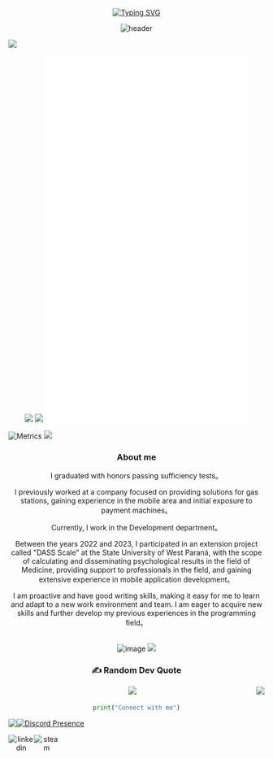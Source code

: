 
<div align="center">
 
[![Typing SVG](https://readme-typing-svg.herokuapp.com?size=25&duration=2500&color=2DD5E8&vCenter=true&width=200&height=40&lines=Hi+there+%F0%9F%91%8B%F0%9F%8F%BB;I'm+falchi)](https://git.io/typing-svg)
  
  ![header](https://capsule-render.vercel.app/api?type=waving&color=2DD5E8&height=300&section=header&text=I%20mainly%20use%20Golang,%20Flutter,%20Java%20and%20TypeScript.&fontSize=36&fontColor=ffffff)


  
</div>
<img src="https://user-images.githubusercontent.com/73097560/115834477-dbab4500-a447-11eb-908a-139a6edaec5c.gif">




<p align="center">
  <img src='https://counter.seku.su/cmoe?name=falchi' width="400px">
  <img src="https://github-readme-stats.vercel.app/api?username=falchizao&hide_border=true&show_icons=true&count_private=true&bg_color=90,3f9eff90,f687ff90&title_color=fff&text_color=fff&icon_color=f687ff&border_radius=0" width="400px"/>
   <img width="400px" src="./github-metrics.svg" />
</p>
<img src="https://metrics.lecoq.io/falchizao?template=classic&languages=1&base=header%2C%20activity%2C%20community%2C%20repositories%2C%20metadata&base.indepth=false&base.hireable=false&base.skip=false&languages=false&languages.limit=8&languages.threshold=0%25&languages.other=false&languages.colors=github&languages.sections=most-used&languages.indepth=false&languages.analysis.timeout=15&languages.categories=markup%2C%20programming&languages.recent.categories=markup%2C%20programming&languages.recent.load=300&languages.recent.days=14&config.timezone=Asia%2FShanghai&config.display=large" alt="Metrics">
<img src="https://user-images.githubusercontent.com/73097560/115834477-dbab4500-a447-11eb-908a-139a6edaec5c.gif">

<div align="center">
  
  <h3>About me</h3>
  
I graduated with honors passing sufficiency tests。

I previously worked at a company focused on providing solutions for gas stations, gaining experience in the mobile area and initial exposure to payment machines。

Currently, I work in the Development department。

Between the years 2022 and 2023, I participated in an extension project called "DASS Scale" at the State University of West Paraná, with the scope of calculating and disseminating psychological results in the field of Medicine, providing support to professionals in the field, and gaining extensive experience in mobile application development。

I am proactive and have good writing skills, making it easy for me to learn and adapt to a new work environment and team. I am eager to acquire new skills and further develop my previous experiences in the programming field。<br><br>


![image](https://github.com/Falchizao/Falchizao/assets/80293325/456d237a-3b59-4290-9b6b-c650d90912fd)
<img src="https://user-images.githubusercontent.com/73097560/115834477-dbab4500-a447-11eb-908a-139a6edaec5c.gif">



<div align="center">


  
### ✍️ Random Dev Quote
![](https://quotes-github-readme.vercel.app/api?type=horizontal&theme=radical)
<img src="https://weather-icon.journeyad.repl.co/@rio?v=1" align="right"> 
</div>

```python
print("Connect with me")
```

<div align="center"> 
 <img  align="left" src="https://osu-sig.vercel.app/card?user=falchi&mode=std&lang=en&blur=6&round_avatar=true&animation=true&hue=130&flop=true" />

 <div align="left">  

[![Discord Presence](https://lanyard.cnrad.dev/api/348392013651247105)](https://discord.com/users/348392013651247105)
</div>



  <a href="https://www.linkedin.com/in/falchizao/" target="blank"><img align="left" src="https://user-images.githubusercontent.com/88904952/234979284-68c11d7f-1acc-4f0c-ac78-044e1037d7b0.png" alt="linkedin" height="50" width="50" /></a>
  <a href="https://www.steamcommunity.com/id/falchi/" target="blank"><img align="left" src="https://github.com/notkoen/notkoen/assets/80293325/7bd92b0e-4a66-4a20-84a6-ddd03da1bdd9" alt="steam" height="50" width="50" /></a>

</div>








